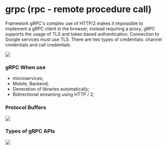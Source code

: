 # grpc (rpc - remote procedure call)
Framework gRPC's complex use of HTTP/2 makes it impossible to implement a gRPC client in the browser, instead requiring a proxy, gRPC supports the usage of TLS and token based authentication. Connection to Google services must use TLS. There are two types of credentials: channel credentials and call credentials.

<img src="https://i.imgur.com/elkuFat.png">

### gRPC When use
* microservices;
* Mobile, Backend;
* Generation of libraries automatically;
* Bidirectional streaming using HTTP / 2;


### Protocol Buffers
<img src="https://ruthwik.github.io/img/protobuf/protobuf.png">

### Types of gRPC APIs
<img src="https://miro.medium.com/max/700/1*qFP_tJEdMYM2xmc2DbFW_A.png">

